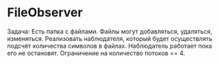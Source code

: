 # FileObserver
Задача:
Есть папка с файлами. Файлы могут добавляться, удаляться, изменяться.
Реализовать наблюдателя, который будет осуществлять подсчёт количества символов в файлах. 
Наблюдатель работает пока его не остановят.
Ограничение на количество потоков == 4.
